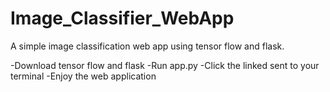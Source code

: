 # Image_Classifier_WebApp
A simple image classification web app using tensor flow and flask.

-Download tensor flow and flask
-Run app.py
-Click the linked sent to your terminal
-Enjoy the web application
